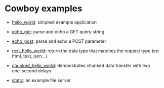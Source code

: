 Cowboy examples
===============

* [hello_world](./examples/hello_world): 
simplest example application

* [echo_get](./examples/echo_get):
parse and echo a GET query string

* [echo_post](./examples/echo_post):
parse and echo a POST parameter

* [rest_hello_world](./examples/rest_hello_world):
return the data type that matches the request type (ex: html, text, json...)

* [chunked_hello_world](./examples/chunked_hello_world):
demonstrates chunked data transfer with two one-second delays

* [static](./examples/static):
an example file server
